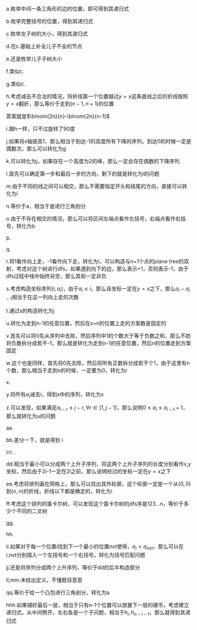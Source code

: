 a.枚举中间一条三角形的边的位置，即可得到其递归式

b.枚举完整括号的位置，得到其递归式

c.枚举左子树的大小，得到其递归式

d.在c.基础上补全儿子不全的节点

e.还是枚举儿子子树大小

f.类似c.

g.类似c.

h.考虑减去不合法的情况，将折线第一个位置越过$y=x$这条直线之后的折线按照$y=x$翻折，那么等价于走到$(n-1,n+1)$的位置

答案就是$\binom{2n}{n}-\binom{2n}{n-1}$

i.跟h一样，只不过旋转了90度

j.如果将x轴提高1，那么相当于到达-1的高度所有下降的序列，到达0的时候一定是偶数次，那么可以转化为g

k.可以转化为j，如果存在一个高度为2的峰，那么一定会存在偶数的下降序列

l.首先可以确定第一步和最后一步的方向，剩下的就是转化为i的问题

m.由于不同的线之间可以相交，那么不需要指定开头和结尾的方向，直接可以转化为i

n.等价于a，相当于是进行三角剖分

o.由于不存在相交的情况，那么可以将区间左端点看作左括号，右端点看作右括号，转化为b

p.

q.

r.将1看作向上走，-1看作向下走，转化为i，可以构造与n+1个点的plane tree的双射，考虑对这个树进行dfs，如果遇到向下的边，那么表示+1，否则表示-1，由于dfs过程中栈中始终非空，那么其和一定非负

s.考虑构造坐标序列$(i,a_i)$，由于$a_i\leq i$，那么该坐标一定在$y=x$之下，那么$a_i-a_{i-1}$相当于在这一列向上走的次数

t.通过s的构造转化为j

u.转化为走到n-1的任意位置，然后在x=n的位置上走的方案数是固定的

v.首先可以将0先从序列中去除，然后序列中1的个数大于等于负数之和，那么不妨将负数拆分成若干-1，那么就是转化为走到n-1的任意位置，然后n的位置走到方案固定

w.这个也是同样，首先将0先去除，然后将所有正数拆分成若干个1，由于这里有n个数，那么相当于走到n的时候，一定要为0，转化为i

x.

y.将所有$a_i$减去$i$，得到x中的序列，转化为x

z.可以发现，如果满足$a_{i-r}\leq j-r,\forall r\in [1,j-1]$，那么说明$0\leq a_i\leq a_{i-1}+1$，那么就转化为u的问题

aa.

bb.差分一下，就是得到 i

cc.

dd.相当于最小可以分成两个上升子序列，将这两个上升子序列的长度分别看作x,y坐标，然后由于2i-1一定在2i之前，那么说明经过的坐标一定在$y=x$之下

ee.考虑将排列画在网格上，那么可以找出其外轮廓，这个轮廓一定是一个从$(0,0)$到$(n,n)$的折线，折线以下都是确定的，转化为i

ff.考虑这个排列的笛卡尔树，可以发现这个笛卡尔树的dfs序是123...n，等价于多少个不同的二叉树

gg.

hh.

ii.如果对于每一个位置$i$找到下一个最小的位置$nxt$使得，$a_i<a_{nxt}$，那么可以在i,nxt分别插入一个左括号和一个右括号，转化为括号匹配问题

jj.还是将序列分成两个上升序列，等价于dd的后半构造部分

ll,mm.未给出定义，不懂题目意思

qq.等价于给一个凸包进行三角剖分，转化为a

hhh.如果铺好最后一层，相当于只有n-1个位置可以放置下一层的硬币，考虑建立递归式，从中间劈开，左右各是一个子问题，相当于$h_i,h_{n-i-1}$，那么就得到其递归式